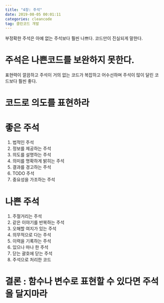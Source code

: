```yaml
---
title: "4장: 주석"
date: 2019-08-05 00:01:11
categories: cleancode
tag: 클린코드 개발
---
```


부정확한 주석은 아예 없는 주석보다 훨씬 나쁘다. 코드만이 진실되게 말한다.

# 주석은 나쁜코드를 보완하지 못한다.
표현력이 깔끔하고 주석이 거의 없는 코드가 복잡하고 어수선하며 주석이 많이 달린 코드보다 훨씬 좋다.

# 코드로 의도를 표현하라

# 좋은 주석

1. 법적인 주석
2. 정보를 제공하는 주석
3. 의도를 설명하는 주석
4. 의미를 명확하게 밝히는 주석
5. 결과를 경고하는 주석
6. TODO 주석
7. 중요성을 가조하는 주석

# 나쁜 주석

1. 주절거리는 주석
2. 같은 이야기를 반복하는 주석
3. 오해할 여지가 있는 주석
4. 의무적으로 다는 주석
5. 이력을 기록하는 주석
6. 있으나 마나 한 주석
7. 닫는 괄호에 닫는 주석
8. 주석으로 처리한 코드

# 결론 : 함수나 변수로 표현할 수 있다면 주석을 달지마라
